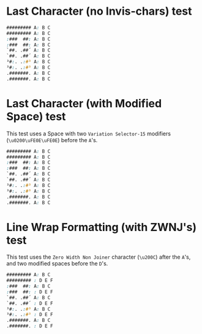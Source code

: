 # Last Character (no Invis-chars) test

```css
######### A: B C
######### A: B C
:###  ##: A: B C
:###  ##: A: B C
`##. .##´ A: B C
`##. .##´ A: B C
³#:. .:#³ A: B C
³#:. .:#³ A: B C
.#######. A: B C
.#######. A: B C
 ```
 
# Last Character (with Modified Space) test

This test uses a Space with two `Variation Selector-15` modifiers (`\u0200\uFE0E\uFE0E`) before the `A`'s.

```css
######### ︎︎A: B C
######### ︎︎A: B C
:###  ##: ︎︎A: B C
:###  ##: ︎︎A: B C
`##. .##´ ︎︎A: B C
`##. .##´ ︎︎A: B C
³#:. .:#³ ︎︎A: B C
³#:. .:#³ ︎︎A: B C
.#######. ︎︎A: B C
.#######. ︎︎A: B C
 ```
 
 # Line Wrap Formatting (with ZWNJ's) test
 
 This test uses the `Zero Width Non Joiner` character (`\u200C`) after the `A`'s, and two modified spaces before the `D`'s.
 
 ```css
######### A:‌ B C
######### ︎︎: D E F
:###  ##: A:‌ B C
:###  ##: ︎︎: D E F
`##. .##´ A:‌ B C
`##. .##´ ︎︎: D E F
³#:. .:#³ A:‌ B C
³#:. .:#³ : D E F
.#######. A:‌ B C
.#######. : D E F
 ```

